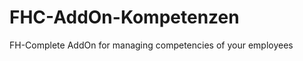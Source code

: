 FHC-AddOn-Kompetenzen
=====================

FH-Complete AddOn for managing competencies of your employees
